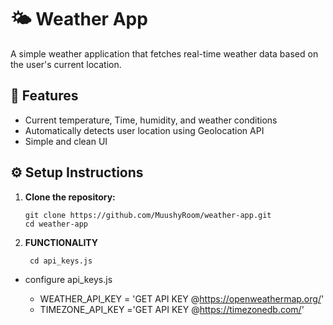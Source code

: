 # 🌤️ Weather App

A simple weather application that fetches real-time weather data based on the user's current location.

## 🚀 Features

- Current temperature, Time, humidity, and weather conditions
- Automatically detects user location using Geolocation API
- Simple and clean UI

## ⚙️ Setup Instructions

1. **Clone the repository:**


   ```
   git clone https://github.com/MuushyRoom/weather-app.git
   cd weather-app
   ```

2. **FUNCTIONALITY**

     ``` cd api_keys.js```
- configure api_keys.js
  
  - WEATHER_API_KEY = 'GET API KEY @https://openweathermap.org/'
  - TIMEZONE_API_KEY ='GET API KEY @https://timezonedb.com/'
